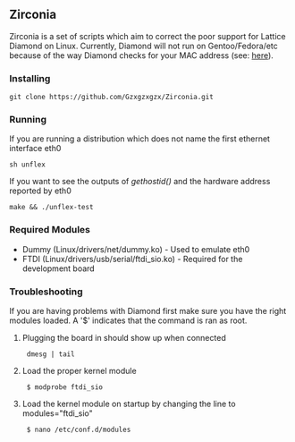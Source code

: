 ## Zirconia
Zirconia is a set of scripts which aim to correct the poor support for Lattice Diamond on Linux.
Currently, Diamond will not run on Gentoo/Fedora/etc because of the way Diamond checks for your MAC address (see: [here](https://github.com/Gzxgzxgzx/ProjectZirconia/blob/master/diamond.strace#L1867)).

### Installing
    git clone https://github.com/Gzxgzxgzx/Zirconia.git
    
### Running
If you are running a distribution which does not name the first ethernet interface eth0 

    sh unflex
If you want to see the outputs of *gethostid()* and the hardware address reported by eth0

    make && ./unflex-test
### Required Modules
* Dummy (Linux/drivers/net/dummy.ko) - Used to emulate eth0
* FTDI (Linux/drivers/usb/serial/ftdi_sio.ko) - Required for the development board

### Troubleshooting
If you are having problems with Diamond first make sure you have the right modules loaded. A '$' indicates that the command is ran as root.

1. Plugging the board in should show up when connected

        dmesg | tail
2. Load the proper kernel module

        $ modprobe ftdi_sio
3. Load the kernel module on startup by changing the line to modules="ftdi_sio"

        $ nano /etc/conf.d/modules

